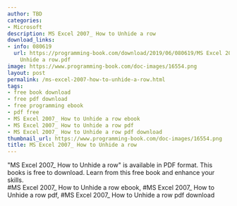 ```yaml
---
author: TBD
categories:
- Microsoft
description: MS Excel 2007_ How to Unhide a row
download_links:
- info: 080619
  url: https://programming-book.com/download/2019/06/080619/MS Excel 2007_ How to
    Unhide a row.pdf
image: https://www.programming-book.com/doc-images/16554.png
layout: post
permalink: /ms-excel-2007-how-to-unhide-a-row.html
tags:
- free book download
- free pdf download
- free programming ebook
- pdf free
- MS Excel 2007_ How to Unhide a row ebook
- MS Excel 2007_ How to Unhide a row pdf
- MS Excel 2007_ How to Unhide a row pdf download
thumbnail_url: https://www.programming-book.com/doc-images/16554.png
title: MS Excel 2007_ How to Unhide a row
---
```


 
<div class="item-desc text-justify">
  "MS Excel 2007_ How to Unhide a row" is available in PDF format. This books is free to download. Learn from this free book and enhance your skills.
  <br>
  #MS Excel 2007_ How to Unhide a row ebook, #MS Excel 2007_ How to Unhide a row pdf, #MS Excel 2007_ How to Unhide a row pdf download
</div>